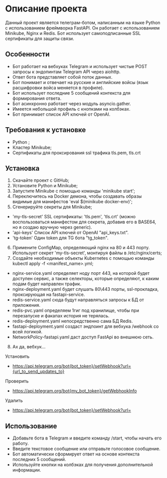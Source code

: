 # Описание проекта

Данный проект является телеграм-ботом, написанным на языке Python с использованием фреймворка FastAPI. Он работает с использованием Minikube, Nginx и Redis. Бот использует самоподписанные SSL сертификаты для защиты связи.


## Особенности

- Бот работает на вебхуках Telegram и использует чистые POST запросы к эндопинтам Telegram API через aiohttp.
- Ответ бота представляет собой поток данных.
- Бот понимает и отвечает на русские и английские войсы (язык расшифровки войса меняется в профиле).
- Бот использует последние 5 сообщений контекста для формирования ответа.
- Бот асинхронно работает через модуль asyncio.gather.
- Имеется небольшой профиль с кнопками на колбэках.
- Бот принимает список API ключей от OpenAI.

## Требования к установке

- Python ;
- Кластер  Minikube;
- Сертификаты для проксирования ssl трафика tls.pem, tls.crt

## Установка

1. Скачайте проект с GitHub;
2. Установите Python и Minikube;
3. Запустите Minikube с помощью команды 'minikube start';
4. Переключитесь на Docker демона, чтобы создавать образы видимые для манифестов 'eval $(minikube docker-env)';
5. Сгенерируйте секреты для Minikube; 
-  'my-tls-secret'  SSL сертификаты:  'tls.pem', 'tls.crt' (можно воспользоваться манифестом для секрета, добавив его в BASE64, но я создаю вручную через generic).
-  'api-keys'  Список API ключей от OpenAI "api_keys.txt".
-  'tg-token'  Один token для TG бота "tg_token".
6. Примените ConfigMap, определяющий nginx на 80 и 443 порту. Использует секрет 'my-tls-secret', монтируя файлы в /etc/nginx/certs;
7. Создайте необходимые объекты Kubernetes с помощью команды kubectl apply -f <manifest_name>.yml;
- nginx-service.yaml определяет ноду порт 443, на которой будет доступен сервис, а также селекторы, которые определяют, к каким подам будет направлен трафик.
- nginx-deployment.yaml будет слушать 80\443 порты, ssl-прокладка, проксирующая на fastapi-service.
- redis-service.yaml сюда будут направляться запросы к БД от приложения.
- redis-pvc.yaml определяем 1гиг под хранилище, чтобы при перезапуске и факапах история не терялась.
- redis-deployment.yaml непосредственно сама БД Redis.
- fastapi-deployment.yaml создаст эндпоинт для вебхука /webhook со всей логикой.
- NetworkPolicy-fastapi.yaml даст доступ FastApi во внешнюю сеть.
8. Ах да, вебхук...

Установить
- https://api.telegram.org/bot{bot_token}/setWebhook?url={url_to_send_updates_to}

Проверить
- https://api.telegram.org/bot{my_bot_token}/getWebhookInfo

Удалить
- https://api.telegram.org/bot{bot_token}/setWebhook?url=

## Использование

- Добавьте бота в Telegram и введите команду /start, чтобы начать его работу.
- Введите текстовое сообщение или отправьте голосовое сообщение.
- Бот автоматически сформирует ответ на основе контекста последних 5 сообщений.
- Используйте кнопки на колбэках для получения дополнительной информации.

